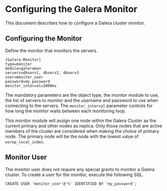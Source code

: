 # Configuring the Galera Monitor

This document describes how to configure a Galera cluster monitor.

## Configuring the Monitor

Define the monitor that monitors the servers.

```
[Galera-Monitor]
type=monitor
module=galeramon
servers=dbserv1, dbserv2, dbserv3
user=monitor_user
password=my_password
monitor_interval=2000ms
```

The mandatory parameters are the object type, the monitor module to use, the
list of servers to monitor and the username and password to use when connecting
to the servers. The `monitor_interval` parameter controls for how long
the monitor waits between each monitoring loop.

This monitor module will assign one node within the Galera Cluster as the
current primary and other nodes as replica. Only those nodes that are active
members of the cluster are considered when making the choice of primary node. The
primary node will be the node with the lowest value of `wsrep_local_index`.

## Monitor User

The monitor user does not require any special grants to monitor a Galera
cluster. To create a user for the monitor, execute the following SQL.

```
CREATE USER 'monitor_user'@'%' IDENTIFIED BY 'my_password';
```
